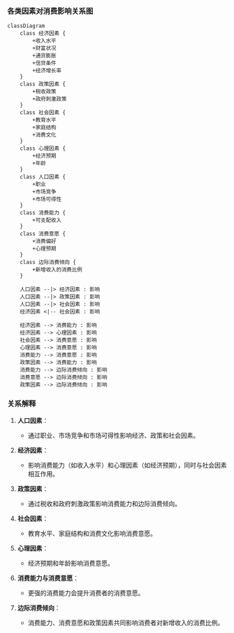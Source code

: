 
### 各类因素对消费影响关系图

```mermaid
classDiagram
    class 经济因素 {
        +收入水平
        +财富状况
        +通货膨胀
        +信贷条件
        +经济增长率
    }
    class 政策因素 {
        +税收政策
        +政府刺激政策
    }
    class 社会因素 {
        +教育水平
        +家庭结构
        +消费文化
    }
    class 心理因素 {
        +经济预期
        +年龄
    }
    class 人口因素 {
        +职业
        +市场竞争
        +市场可得性
    }
    class 消费能力 {
        +可支配收入
    }
    class 消费意愿 {
        +消费偏好
        +心理预期
    }
    class 边际消费倾向 {
        +新增收入的消费比例
    }

    人口因素 --|> 经济因素 : 影响
    人口因素 --|> 政策因素 : 影响
    人口因素 --|> 社会因素 : 影响
    经济因素 <|-- 社会因素 : 影响
    
    经济因素 --> 消费能力 : 影响
    经济因素 --> 心理因素 : 影响
    社会因素 --> 消费意愿 : 影响
    心理因素 --> 消费意愿 : 影响
    消费能力 --> 消费意愿 : 影响
    政策因素 --> 消费能力 : 影响
    消费能力 --> 边际消费倾向 : 影响
    消费意愿 --> 边际消费倾向 : 影响
    政策因素 --> 边际消费倾向 : 影响
```

### 关系解释

1. **人口因素**：
   - 通过职业、市场竞争和市场可得性影响经济、政策和社会因素。
2. **经济因素**：
   - 影响消费能力（如收入水平）和心理因素（如经济预期），同时与社会因素相互作用。
3. **政策因素**：
   - 通过税收和政府刺激政策影响消费能力和边际消费倾向。

4. **社会因素**：
   - 教育水平、家庭结构和消费文化影响消费意愿。

5. **心理因素**：
   - 经济预期和年龄影响消费意愿。

6. **消费能力与消费意愿**：
   - 更强的消费能力会提升消费者的消费意愿。

7. **边际消费倾向**：
   - 消费能力、消费意愿和政策因素共同影响消费者对新增收入的消费比例。
